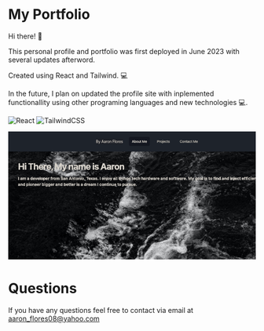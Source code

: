 
# My Portfolio

Hi there! 👋


This personal profile and portfolio was first deployed in June 2023 with several updates afterword.

Created using React and Tailwind. 💻


In the future, I plan on updated the profile site with inplemented functionallity using other programing languages and new technologies 💻.

![React](https://img.shields.io/badge/react-%2320232a.svg?style=for-the-badge&logo=react&logoColor=%2361DAFB)  ![TailwindCSS](https://img.shields.io/badge/tailwindcss-%2338B2AC.svg?style=for-the-badge&logo=tailwind-css&logoColor=white)




![alt text](/portfoliov2/src/assets/sitephoto.png)

# Questions

If you have any questions feel free to contact via email at aaron_flores08@yahoo.com
